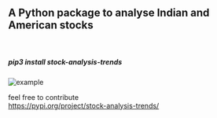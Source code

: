 <h2>A Python package to analyse Indian and American stocks</h2>
<br>
<h5>pip3 install stock-analysis-trends</h5>

![example](https://user-images.githubusercontent.com/72484657/213920662-4bbf9d05-b3d8-4f5f-a02f-35c7b5257fcd.png)

feel free to contribute <br>
https://pypi.org/project/stock-analysis-trends/

 
